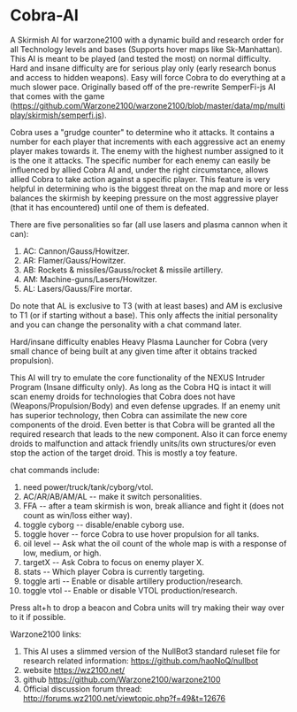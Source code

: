 # Cobra-AI
A Skirmish AI for warzone2100 with a dynamic build and research order for all Technology levels and bases (Supports hover maps like Sk-Manhattan). This AI is meant to be played (and tested the most) on normal difficulty. Hard and insane difficulty are for serious play only (early research bonus and access to hidden weapons). Easy will force Cobra to do everything at a much slower pace. Originally based off of the pre-rewrite SemperFi-js AI that comes with the game (https://github.com/Warzone2100/warzone2100/blob/master/data/mp/multiplay/skirmish/semperfi.js).

Cobra uses a "grudge counter" to determine who it attacks. It contains a number for each player that increments with each aggressive act an enemy player makes towards it. The enemy with the highest number assigned to it is the one it attacks. The specific number for each enemy can easily be influenced by allied Cobra AI and, under the right circumstance, allows allied Cobra to take action against a specific player. This feature is very helpful in determining who is the biggest threat on the map and more or less balances the skirmish by keeping pressure on the most aggressive player (that it has encountered) until one of them is defeated.

There are five personalities so far (all use lasers and plasma cannon when it can):

1. AC: Cannon/Gauss/Howitzer.
2. AR: Flamer/Gauss/Howitzer.
3. AB: Rockets & missiles/Gauss/rocket & missile artillery.
4. AM: Machine-guns/Lasers/Howitzer.
5. AL: Lasers/Gauss/Fire mortar.

Do note that AL is exclusive to T3 (with at least bases) and AM is exclusive to T1 (or if starting without a base). This only affects the initial personality and you can change the personality with a chat command later.

Hard/insane difficulty enables Heavy Plasma Launcher for Cobra (very small chance of being built at any given time after it obtains tracked propulsion).

This AI will try to emulate the core functionality of the NEXUS Intruder Program (Insane difficulty only). As long as the Cobra HQ is intact it will scan enemy droids for technologies that Cobra does not have (Weapons/Propulsion/Body) and even defense upgrades. If an enemy unit has superior technology, then Cobra can assimilate the new core components of the droid. Even better is that Cobra will be granted all the required research that leads to the new component. Also it can force enemy droids to malfunction and attack friendly units/its own structures/or even stop the action of the target droid. This is mostly a toy feature.


chat commands include:
1. need power/truck/tank/cyborg/vtol.
2. AC/AR/AB/AM/AL -- make it switch personalities.
3. FFA -- after a team skirmish is won, break alliance and fight it (does not count as win/loss either way).
4. toggle cyborg -- disable/enable cyborg use.
5. toggle hover -- force Cobra to use hover propulsion for all tanks.
6. oil level -- Ask what the oil count of the whole map is with a response of low, medium, or high.
7. targetX -- Ask Cobra to focus on enemy player X.
8. stats -- Which player Cobra is currently targeting.
9. toggle arti -- Enable or disable artillery production/research.
10. toggle vtol -- Enable or disable VTOL production/research.

Press alt+h to drop a beacon and Cobra units will try making their way over to it if possible.

Warzone2100 links:
1. This AI uses a slimmed version of the NullBot3 standard ruleset file for research related information: https://github.com/haoNoQ/nullbot
2. website https://wz2100.net/
3. github https://github.com/Warzone2100/warzone2100
4. Official discussion forum thread: http://forums.wz2100.net/viewtopic.php?f=49&t=12676

